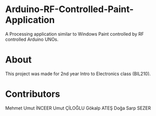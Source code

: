 # Arduino-RF-Controlled-Paint-Application
A Processing application similar to Windows Paint controlled by RF controlled Arduino UNOs.

# About

This project was made for 2nd year Intro to Electronics class (BIL210).

# Contributors

Mehmet Umut İNCEER
Umut ÇİLOĞLU
Gökalp ATEŞ
Doğa Sarp SEZER
